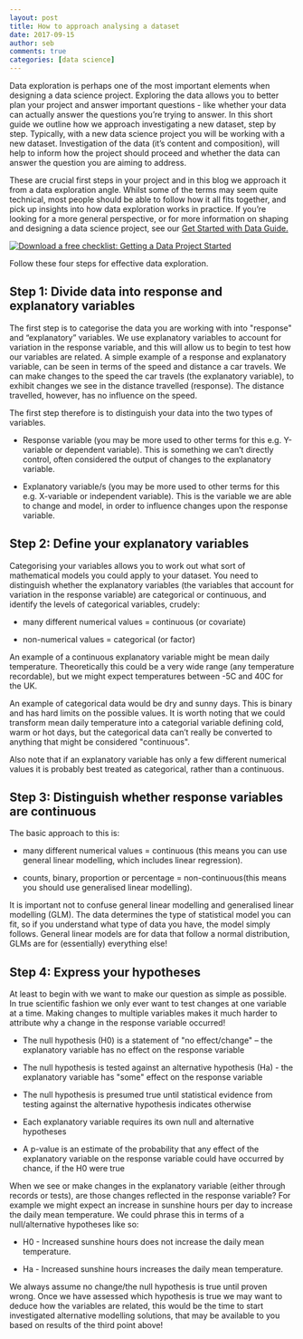 ```yaml
---
layout: post
title: How to approach analysing a dataset
date: 2017-09-15
author: seb
comments: true
categories: [data science]
---
```


Data exploration is perhaps one of the most important elements when designing a data science project. Exploring the data allows you to better plan your project and answer important questions - like whether your data can actually answer the questions you’re trying to answer. In this short guide we outline how we approach investigating a new dataset, step by step. Typically, with a new data science project you will be working with a new dataset. Investigation of the data (it’s content and composition), will help to inform how the project should proceed and whether the data can answer the question you are aiming to address.

<!--more-->

These are crucial first steps in your project and in this blog we approach it from a data exploration angle.  Whilst some of the terms may seem quite technical, most people should be able to follow how it all fits together, and pick up insights into how data exploration works in practice. If you’re looking for a more general perspective, or for more information on shaping and designing a data science project, see our [Get Started with Data](http://blog.mastodonc.com/download-your-free-getting-started-with-data-checklist?utm_referrer=http%3A%2F%2Fwww.mastodonc.com%2Fpublic%2520sector%2Fdata%2F2017%2F08%2F23%2Fwhy-is-data-the-essential-element-for-public-sector-transformation.html)[ Guide.](http://blog.mastodonc.com/download-your-free-getting-started-with-data-checklist?utm_referrer=http%3A%2F%2Fwww.mastodonc.com%2Fpublic%2520sector%2Fdata%2F2017%2F08%2F23%2Fwhy-is-data-the-essential-element-for-public-sector-transformation.html)

<!--HubSpot Call-to-Action Code --><span class="hs-cta-wrapper" id="hs-cta-wrapper-2d5848d9-00d4-4807-8040-ee03471d6f27"><span class="hs-cta-node hs-cta-2d5848d9-00d4-4807-8040-ee03471d6f27" id="hs-cta-2d5848d9-00d4-4807-8040-ee03471d6f27"><!--[if lte IE 8]><div id="hs-cta-ie-element"></div><![endif]--><a href="https://cta-redirect.hubspot.com/cta/redirect/3461032/2d5848d9-00d4-4807-8040-ee03471d6f27"  target="_blank" ><img class="hs-cta-img" id="hs-cta-img-2d5848d9-00d4-4807-8040-ee03471d6f27" style="border-width:0px;" src="https://no-cache.hubspot.com/cta/default/3461032/2d5848d9-00d4-4807-8040-ee03471d6f27.png"  alt="Download a free checklist: Getting a Data Project Started"/></a><!-- end HubSpot Call-to-Action Code -->

Follow these four steps for effective data exploration.

## Step 1: Divide data into response and explanatory variables

The first step is to categorise the data you are working with into "response" and “explanatory” variables. We use explanatory variables to account for variation in the response variable, and this will allow us to begin to test how our variables are related. A simple example of a response and explanatory variable, can be seen in terms of the speed and distance a car travels. We can make changes to the speed the car travels (the explanatory variable), to exhibit changes we see in the distance travelled (response). The distance travelled, however, has no influence on the speed.

The first step therefore is to distinguish your data into the two types of variables.

* Response variable (you may be more used to other terms for this e.g. Y-variable or dependent variable). This is something we can’t directly control, often considered the output of changes to the explanatory variable.

* Explanatory variable/s (you may be more used to other terms for this e.g. X-variable or independent variable). This is the variable we are able to change and model, in order to influence changes upon the response variable.

## Step 2: Define your explanatory variables

Categorising your variables allows you to work out what sort of mathematical models you could apply to your dataset. You need to distinguish whether the explanatory variables (the variables that account for variation in the response variable) are categorical or continuous, and identify the levels of categorical variables, crudely:

* many different numerical values = continuous (or covariate)

* non-numerical values = categorical (or  factor)

An example of a continuous explanatory variable might be mean daily temperature. Theoretically this could be a very wide range (any temperature recordable), but we might expect temperatures between -5C and 40C for the UK.

An example of categorical data would be dry and sunny days. This is binary and has hard limits on the possible values. It is worth noting that we could transform mean daily temperature into a categorial variable defining cold, warm or hot days, but the categorical data can’t really be converted to anything that might be considered "continuous".

Also note that if an explanatory variable has only a few different numerical values it is probably best treated as categorical, rather than a continuous.

## Step 3: Distinguish whether response variables are continuous

The basic approach to this is:

* many different numerical values = continuous (this means you can use general linear modelling, which includes linear regression).

* counts, binary, proportion or percentage = non-continuous(this means you should use generalised linear modelling).

It is important not to confuse general linear modelling and generalised linear modelling (GLM). The data determines the type of statistical model you can fit, so if you understand what type of data you have, the model simply follows. General linear models are for data that follow a normal distribution, GLMs are for (essentially) everything else!

## Step 4: Express your hypotheses

At least to begin with we want to make our question as simple as possible. In true scientific fashion we only ever want to test changes at one variable at a time. Making changes to multiple variables makes it much harder to attribute why a change in the response variable occurred!

* The null hypothesis (H0) is a statement of "no effect/change" – the explanatory variable has no effect on the response variable

* The null hypothesis is tested against an alternative hypothesis (Ha) - the explanatory variable has "some" effect on the response variable

* The null hypothesis is presumed true until statistical evidence from testing against the alternative hypothesis indicates otherwise

* Each explanatory variable requires its own null and alternative hypotheses

* A p-value is an estimate of the probability that any effect of the explanatory variable on the response variable could have occurred by chance, if the H0 were true

When we see or make changes in the explanatory variable (either through records or tests), are those changes reflected in the response variable? For example we might expect an increase in sunshine hours per day to increase the daily mean temperature. We could phrase this in terms of a null/alternative hypotheses like so:

* H0 - Increased sunshine hours does not increase the daily mean temperature.

* Ha - Increased sunshine hours increases the daily mean temperature.

We always assume no change/the null hypothesis is true until proven wrong. Once we have assessed which hypothesis is true we may want to deduce how the variables are related, this would be the time to start investigated alternative modelling solutions, that may be available to you based on results of the third point above!

